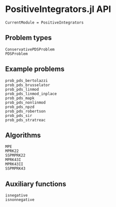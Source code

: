 # PositiveIntegrators.jl API

```@meta
CurrentModule = PositiveIntegrators
```

## Problem types

```@docs
ConservativePDSProblem
PDSProblem
```

## Example problems

```@docs
prob_pds_bertolazzi
prob_pds_brusselator
prob_pds_linmod
prob_pds_linmod_inplace
prob_pds_mapk
prob_pds_nonlinmod
prob_pds_npzd
prob_pds_robertson
prob_pds_sir
prob_pds_stratreac
```

## Algorithms

```@docs
MPE
MPRK22
SSPMPRK22
MPRK43I
MPRK43II
SSPMPRK43
```

## Auxiliary functions

```@docs
isnegative
isnonnegative
```
